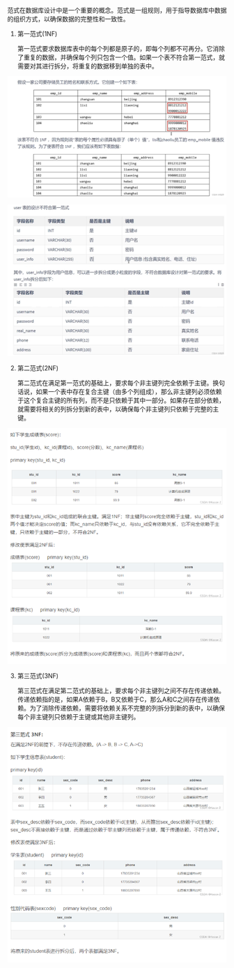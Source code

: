 范式在数据库设计中是一个重要的概念。范式是一组规则，用于指导数据库中数据的组织方式，以确保数据的完整性和一致性。

1. 第一范式(1NF)

   第一范式要求数据库表中的每个列都是原子的，即每个列都不可再分。它消除了重复的数据，并确保每个列只包含一个值。如果一个表不符合第一范式，就需要对其进行拆分，将重复的数据移到单独的表中。

![img.png](第一范式.png)

![img.png](第一范式例二.png)

2. 第二范式(2NF)

   第二范式在满足第一范式的基础上，要求每个非主键列完全依赖于主键。换句话说，如果一个表中存在复合主键（由多个列组成），那么非主键列必须依赖于这个复合主键的所有列，而不是只依赖于其中一部分。如果存在部分依赖，就需要将相关的列拆分到新的表中，以确保每个非主键列只依赖于完整的主键。

![img.png](第二范式.png)

3. 第三范式(3NF)

   第三范式在满足第二范式的基础上，要求每个非主键列之间不存在传递依赖。传递依赖指的是，如果A依赖于B，B又依赖于C，那么A和C之间存在传递依赖。为了消除传递依赖，需要将依赖关系不完整的列拆分到新的表中，以确保每个非主键列只依赖于主键或其他非主键列。

![img.png](第三范式.png)